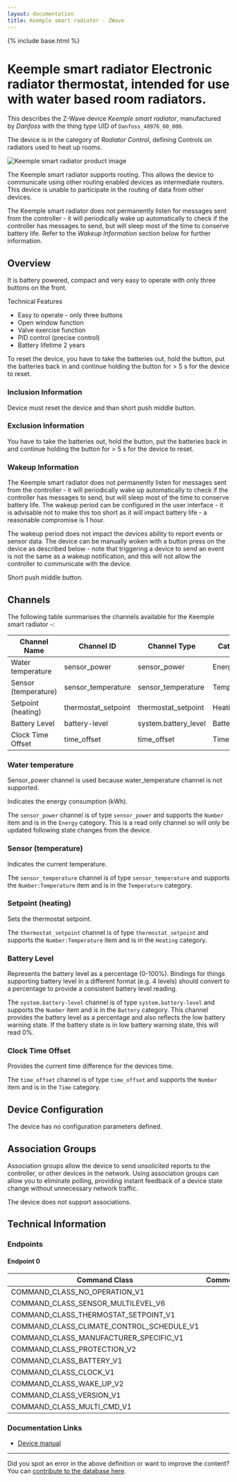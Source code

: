 ```yaml
---
layout: documentation
title: Keemple smart radiator - ZWave
---
```


{% include base.html %}

# Keemple smart radiator Electronic radiator thermostat, intended for use with water based room radiators.
This describes the Z-Wave device *Keemple smart radiator*, manufactured by *Danfoss* with the thing type UID of ```Danfoss_40976_00_000```.

The device is in the category of *Radiator Control*, defining Controls on radiators used to heat up rooms.

![Keemple smart radiator product image](https://opensmarthouse.org/assets/zwave/attachments/1054/termostat-studio-big.png)


The Keemple smart radiator supports routing. This allows the device to communicate using other routing enabled devices as intermediate routers.  This device is unable to participate in the routing of data from other devices.

The Keemple smart radiator does not permanently listen for messages sent from the controller - it will periodically wake up automatically to check if the controller has messages to send, but will sleep most of the time to conserve battery life. Refer to the *Wakeup Information* section below for further information.

## Overview

It is battery powered, compact and very easy to operate with only three buttons on the front.

Technical Features

  * Easy to operate - only three buttons
  * Open window function
  * Valve exercise function
  * PID control (precise control)
  * Battery lifetime 2 years

To reset the device, you have to take the batteries out, hold the button, put the batteries back in and continue holding the button for > 5 s for the device to reset.

### Inclusion Information

Device must reset the device and than short push middle button.

### Exclusion Information

You have to take the batteries out, hold the button, put the batteries back in and continue holding the button for > 5 s for the device to reset.

### Wakeup Information

The Keemple smart radiator does not permanently listen for messages sent from the controller - it will periodically wake up automatically to check if the controller has messages to send, but will sleep most of the time to conserve battery life. The wakeup period can be configured in the user interface - it is advisable not to make this too short as it will impact battery life - a reasonable compromise is 1 hour.

The wakeup period does not impact the devices ability to report events or sensor data. The device can be manually woken with a button press on the device as described below - note that triggering a device to send an event is not the same as a wakeup notification, and this will not allow the controller to communicate with the device.


Short push middle button.

## Channels

The following table summarises the channels available for the Keemple smart radiator -:

| Channel Name | Channel ID | Channel Type | Category | Item Type |
|--------------|------------|--------------|----------|-----------|
| Water temperature | sensor_power | sensor_power | Energy | Number | 
| Sensor (temperature) | sensor_temperature | sensor_temperature | Temperature | Number:Temperature | 
| Setpoint (heating) | thermostat_setpoint | thermostat_setpoint | Heating | Number:Temperature | 
| Battery Level | battery-level | system.battery_level | Battery | Number |
| Clock Time Offset | time_offset | time_offset | Time | Number | 

### Water temperature
Sensor\_power channel is used because water\_temperature channel is not supported.

Indicates the energy consumption (kWh).

The ```sensor_power``` channel is of type ```sensor_power``` and supports the ```Number``` item and is in the ```Energy``` category. This is a read only channel so will only be updated following state changes from the device.

### Sensor (temperature)
Indicates the current temperature.

The ```sensor_temperature``` channel is of type ```sensor_temperature``` and supports the ```Number:Temperature``` item and is in the ```Temperature``` category.

### Setpoint (heating)
Sets the thermostat setpoint.

The ```thermostat_setpoint``` channel is of type ```thermostat_setpoint``` and supports the ```Number:Temperature``` item and is in the ```Heating``` category.

### Battery Level
Represents the battery level as a percentage (0-100%). Bindings for things supporting battery level in a different format (e.g. 4 levels) should convert to a percentage to provide a consistent battery level reading.

The ```system.battery-level``` channel is of type ```system.battery-level``` and supports the ```Number``` item and is in the ```Battery``` category.
This channel provides the battery level as a percentage and also reflects the low battery warning state. If the battery state is in low battery warning state, this will read 0%.
### Clock Time Offset
Provides the current time difference for the devices time.

The ```time_offset``` channel is of type ```time_offset``` and supports the ```Number``` item and is in the ```Time``` category.



## Device Configuration

The device has no configuration parameters defined.

## Association Groups

Association groups allow the device to send unsolicited reports to the controller, or other devices in the network. Using association groups can allow you to eliminate polling, providing instant feedback of a device state change without unnecessary network traffic.

The device does not support associations.
## Technical Information

### Endpoints

#### Endpoint 0

| Command Class | Comment |
|---------------|---------|
| COMMAND_CLASS_NO_OPERATION_V1| |
| COMMAND_CLASS_SENSOR_MULTILEVEL_V6| |
| COMMAND_CLASS_THERMOSTAT_SETPOINT_V1| |
| COMMAND_CLASS_CLIMATE_CONTROL_SCHEDULE_V1| |
| COMMAND_CLASS_MANUFACTURER_SPECIFIC_V1| |
| COMMAND_CLASS_PROTECTION_V2| |
| COMMAND_CLASS_BATTERY_V1| |
| COMMAND_CLASS_CLOCK_V1| |
| COMMAND_CLASS_WAKE_UP_V2| |
| COMMAND_CLASS_VERSION_V1| |
| COMMAND_CLASS_MULTI_CMD_V1| |

### Documentation Links

* [Device manual](https://www.opensmarthouse.org/zwavedatabase/1054/THERMZ6.pdf)

---

Did you spot an error in the above definition or want to improve the content?
You can [contribute to the database here](https://www.opensmarthouse.org/zwavedatabase/1054).
